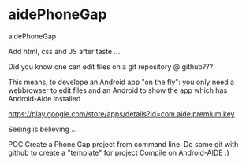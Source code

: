 aidePhoneGap
============

aidePhoneGap

Add html, css and JS after taste ...

Did you know one can edit files on a git repository @ github???

This means, to develope an Android app "on the fly":
you only need a webbrowser to edit files and an Android to show the app which has Android-Aide installed

https://play.google.com/store/apps/details?id=com.aide.premium.key

Seeing is believing ...

POC
Create a Phone Gap project from command line.
Do some git with github to create a "template" for project
Compile on Android-AIDE :)
